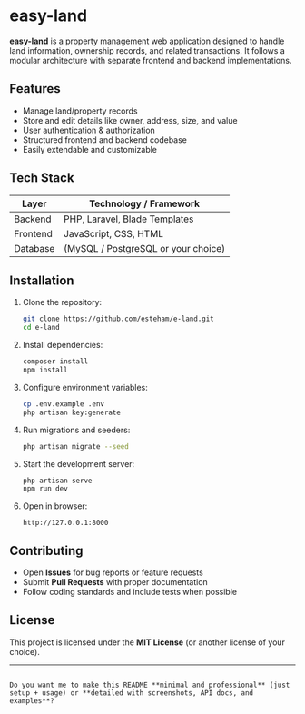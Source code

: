 # easy-land

**easy-land** is a property management web application designed to handle land information, ownership records, and related transactions. It follows a modular architecture with separate frontend and backend implementations.

## Features

- Manage land/property records  
- Store and edit details like owner, address, size, and value  
- User authentication & authorization  
- Structured frontend and backend codebase  
- Easily extendable and customizable  

## Tech Stack

| Layer      | Technology / Framework            |
|------------|-----------------------------------|
| Backend    | PHP, Laravel, Blade Templates     |
| Frontend   | JavaScript, CSS, HTML             |
| Database   | (MySQL / PostgreSQL or your choice)|

## Installation

1. Clone the repository:  
   ```bash
   git clone https://github.com/esteham/e-land.git
   cd e-land
   ```

2. Install dependencies:

   ```bash
   composer install
   npm install
   ```

3. Configure environment variables:

   ```bash
   cp .env.example .env
   php artisan key:generate
   ```

4. Run migrations and seeders:

   ```bash
   php artisan migrate --seed
   ```

5. Start the development server:

   ```bash
   php artisan serve
   npm run dev
   ```

6. Open in browser:

   ```
   http://127.0.0.1:8000
   ```

## Contributing

* Open **Issues** for bug reports or feature requests
* Submit **Pull Requests** with proper documentation
* Follow coding standards and include tests when possible

## License

This project is licensed under the **MIT License** (or another license of your choice).

---

```

Do you want me to make this README **minimal and professional** (just setup + usage) or **detailed with screenshots, API docs, and examples**?
```
